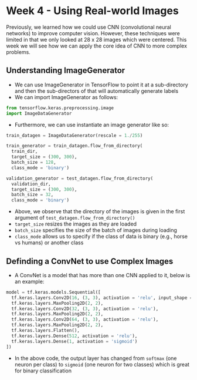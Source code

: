 # Week 4 - Using Real-world Images

Previously, we learned how we could use CNN (convolutional neural networks) to improve computer vision. However, these techniques were limited in that we only looked at 28 x 28 images which were centered. This week we will see how we can apply the core idea of CNN to more complex problems.

## Understanding ImageGenerator

- We can use ImageGenerator in TensorFlow to point it at a sub-directory and then the sub-directors of that will automatically generate labels
- We can import ImageGenerator as follows:

```python
from tensorflow.keras.preprocessing.image
import ImageDataGenerator
```

- Furthermore, we can use instantiate an image generator like so:

```python
train_datagen = ImageDataGenerator(rescale = 1./255)

train_generator = train_datagen.flow_from_directory(
  train_dir,
  target_size = (300, 300),
  batch_size = 128,
  class_mode = 'binary')

validation_generator = test_datagen.flow_from_directory(
  validation_dir,
  target_size = (300, 300),
  batch_size = 32,
  class_mode = 'binary')
```

- Above, we observe that the directory of the images is given in the first argument of `test_datagen.flow_from_directory()`
- `target_size` resizes the images as they are loaded
- `batch_size` specifies the size of the batch of images during loading
- `class_mode` allows us to specify if the class of data is binary (e.g., horse vs humans) or another class

## Definding a ConvNet to use Complex Images

- A ConvNet is a model that has more than one CNN applied to it, below is an example:

```python
model = tf.keras.models.Sequential([
  tf.keras.layers.Conv2D(16, (3, 3), activation = 'relu', input_shape = (300, 300, 3)),
  tf.keras.layers.MaxPooling2D(2, 2),
  tf.keras.layers.Conv2D(32, (3, 3), activation = 'relu'),
  tf.keras.layers.MaxPooling2D(2, 2),
  tf.keras.layers.Conv2D(64, (3, 3), activation = 'relu'),
  tf.keras.layers.MaxPooling2D(2, 2),
  tf.keras.layers.Flatten(),
  tf.keras.layers.Dense(512, activation = 'relu'),
  tf.keras.layers.Dense(1, activation = 'sigmoid')
])
```

- In the above code, the output layer has changed from `softmax` (one neuron per class) to `sigmoid` (one neuron for two classes) which is great for binary classification
